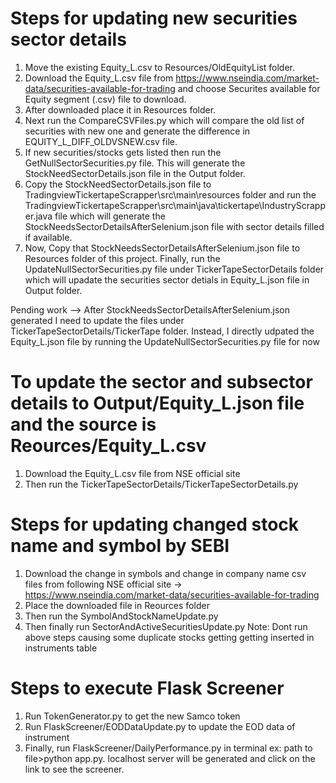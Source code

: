 # Steps for updating new securities sector details
1. Move the existing Equity_L.csv to Resources/OldEquityList folder.
2. Download the Equity_L.csv file from https://www.nseindia.com/market-data/securities-available-for-trading and choose Securites available for Equity segment (.csv) file to download.
3. After downloaded place it in Resources folder.
4. Next run the CompareCSVFiles.py which will compare the old list of securities with new one and generate the difference in EQUITY_L_DIFF_OLDVSNEW.csv file.
5. If new securities/stocks gets listed then run the GetNullSectorSecurities.py file. This will generate the StockNeedSectorDetails.json file in the Output folder.
6. Copy the StockNeedSectorDetails.json file to TradingviewTickertapeScrapper\src\main\resources folder and run the TradingviewTickertapeScrapper\src\main\java\tickertape\IndustryScrapper.java file which will generate the StockNeedsSectorDetailsAfterSelenium.json file with sector details filled if available.
7. Now, Copy that StockNeedsSectorDetailsAfterSelenium.json file to Resources folder of this project. Finally, run the UpdateNullSectorSecurities.py file under TickerTapeSectorDetails folder which will upadate the securities sector detials in Equity_L.json file in Output folder.

Pending work --> After StockNeedsSectorDetailsAfterSelenium.json generated I need to update the files under TickerTapeSectorDetails/TickerTape folder. Instead, I directly udpated the Equity_L.json file by running the UpdateNullSectorSecurities.py file for now

# To update the sector and subsector details to Output/Equity_L.json file and the source is Reources/Equity_L.csv
1. Download the Equity_L.csv file from NSE official site
2. Then run the TickerTapeSectorDetails/TickerTapeSectorDetails.py

# Steps for updating changed stock name and symbol by SEBI
1. Download the change in symbols and change in company name csv files from following NSE official site -> https://www.nseindia.com/market-data/securities-available-for-trading
2. Place the downloaded file in Reources folder
3. Then run the SymbolAndStockNameUpdate.py
4. Then finally run SectorAndActiveSecuritiesUpdate.py
Note: Dont run above steps causing some duplicate stocks getting getting inserted in instruments table

# Steps to execute Flask Screener
1. Run TokenGenerator.py to get the new Samco token
2. Run FlaskScreener/EODDataUpdate.py to update the EOD data of instrument
3. Finally, run FlaskScreener/DailyPerformance.py in terminal ex: path to file>python app.py. localhost server will be generated and click on the link to see the screener.


